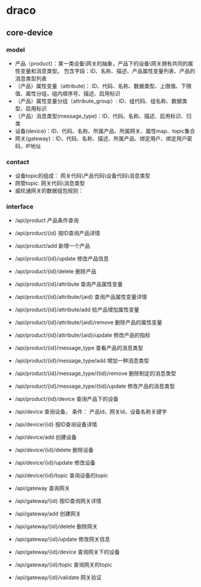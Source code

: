 # draco
## core-device

### model
* 产品（product）：某一类设备\网关的抽象，产品下的设备\网关拥有共同的属性变量和消息类型。
  包含字段：ID、名称、描述、产品属性变量列表、产品的消息类型列表
* （产品）属性变量（attribute)： ID、代码、名称、数据类型、上限值、下限值、属性分组，组内顺序号、描述、启用标识
* （产品）属性变量分组（attribute_group）: ID、组代码、组名称、数据类型、启用标识
* （产品）消息类型(message_type)：ID、代码、名称、描述、启用标识、归类
* 设备(device)：ID、代码、名称、所属产品、所属网关、属性map、topic集合
* 网关(gateway)：ID、代码、名称、描述、所属产品、绑定用户、绑定用户密码，IP地址

### contact
* 设备topic的组成： 网关代码\产品代码\设备代码\消息类型
* 网管topic: 网关代码\消息类型
* 威纶通网关的数据组包规则：



### interface

* /api/product  产品条件查询
* /api/product/{id} 按ID查询产品详情
* /api/product/add  新增一个产品
* /api/product/{id}/update	修改产品信息
* /api/product/{id}/delete  删除产品
* /api/product/{id}/attribute	查询产品属性变量
* /api/product/{id}/attribute/{aid}	查询产品属性变量详情
* /api/product/{id}/attribute/add  给产品增加属性变量
* /api/product/{id}/attribute/{aid}/remove 删除产品的属性变量
* /api/product/{id}/attribute/{aid}/update 修改产品的指标
* /api/product/{id}/message_type 查看产品的消息类型
* /api/product/{id}/message_type/add 增加一种消息类型
* /api/product/{id}/message_type/{tid}/remove 删除制定的消息类型
* /api/product/{id}/message_type/{tid}/update 修改产品的消息类型
* /api/product/{id}/device 查询产品下的设备

* /api/device  查询设备， 条件： 产品Id，网关Id，设备名称关键字
* /api/device/{id}  按ID查询设备详情
* /api/device/add 创建设备
* /api/device/{id}/delete 删除设备
* /api/device/{id}/update 修改设备
* /api/device/{id}/topic 查询设备的topic

* /api/gateway 查询网关
* /api/gateway/{id} 按ID查询网关详情
* /api/gateway/add 创建网关
* /api/gateway/{id}/delete 删除网关
* /api/gateway/{id}/update 修改网关信息
* /api/gateway/{id}/device  查询网关下的设备
* /api/gateway/{id}/topic 查询网关的topic
* /api/gateway/{id}/validate 网关验证





